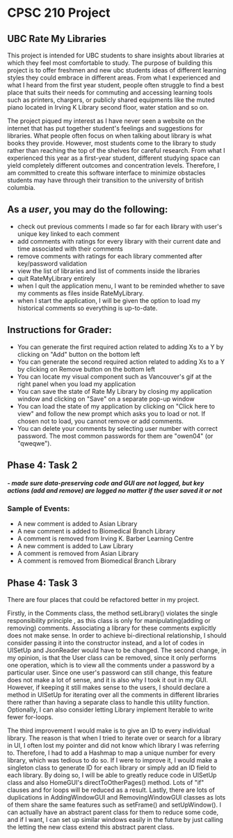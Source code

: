 # CPSC 210 Project

## UBC Rate My Libraries

This project is intended for UBC students to share insights about libraries at which they
feel most comfortable to study. The purpose of building this project is to offer freshmen and
new ubc students ideas of different learning styles they could embrace in different areas. 
From what I experienced and what I heard from the first year student, people often struggle to
find a best place that suits their needs for commuting 
and accessing learning tools such as printers,
chargers, or publicly shared equipments like the muted piano located in Irving K Library
second floor, water station and so on. 

The project piqued my interest as I have never seen a website on the internet
that has put together student's feelings and suggestions for libraries. What people often
focus on when talking about library is what books they provide. However, most
students come to the library to study rather than reaching the top of the shelves
for careful research. From what I experienced this year as a first-year student, different
studying space can yield completely different outcomes and concentration levels. Therefore,
I am committed to create this software interface to minimize obstacles students
may have through their transition to the university of british columbia.


## As a *user*, you may do the following:
- check out previous comments I made so far for each library with user's unique key linked to each comment
- add comments with ratings for every library with their current date and time associated with their comments
- remove comments with ratings for each library commented after key/password validation
- view the list of libraries and list of comments inside the libraries
- quit RateMyLibrary entirely
- when I quit the application menu, I want to be reminded whether to save my comments as files inside RateMyLibrary.
- when I start the application, I will be given the option to load my historical comments so everything is up-to-date.


## Instructions for Grader:
- You can generate the first required action related to adding Xs to a Y by clicking on "Add" button on the bottom left
- You can generate the second required action related to adding Xs to a Y by clicking on Remove button on the bottom left
- You can locate my visual component such as Vancouver's gif at the right panel when you load my application
- You can save the state of Rate My Library by closing my application window and clicking on "Save" on a separate pop-up window
- You can load the state of my application by clicking on "Click here to view" and follow the new prompt which asks you to load or not. If chosen not to load, you cannot remove or add comments.
- You can delete your comments by selecting user number with correct password. The most common passwords for them are "owen04" (or "qweqwe").

## Phase 4: Task 2
##### - made sure data-preserving code and GUI are not logged, but key actions (add and remove) are logged no matter if the user saved it or not
### Sample of Events:
- A new comment is added to Asian Library
- A new comment is added to Biomedical Branch Library
- A comment is removed from Irving K. Barber Learning Centre
- A new comment is added to Law Library
- A comment is removed from Asian Library
- A comment is removed from Biomedical Branch Library


## Phase 4: Task 3
There are four places that could be refactored better in my project.

Firstly, in the Comments class, the method setLibrary() violates the single responsibility principle , as this class is only for manipulating(adding or removing) comments. Associating a library for these comments explicitly does not make sense. In order to
achieve bi-directional relationship, I should consider passing it into the constructor instead, and a lot of codes in UISetUp and JsonReader would have to be changed. The second change, in my opinion, is that the User class can be removed, since it only performs one operation, which is to view all the comments
under a password by a particular user. Since one user's password can still change, this feature does not make a lot of sense, and it is also why I took it out in my GUI. However, if keeping it still makes sense
to the users, I should declare a method in UISetUp for iterating over all the comments in different libraries there rather than having a separate class to handle this utility function. Optionally, I can also 
consider letting Library implement Iterable<Comments> to write fewer for-loops.

The third improvement I would make is to give an ID to every individual library. The reason is that when I tried to iterate over or search for a library in UI, I often lost my pointer
and did not know which library I was referring to. Therefore, I had to add a Hashmap to map a unique number for every library, which was tedious to do so. If I were to improve it,
I would make a singleton class to generate ID for each library or simply add an ID field to each library. By doing so, I will be able to greatly reduce code in UISetUp class and also
HomeGUI's directToOtherPages() method. Lots of "if" clauses and for loops will be reduced as a result. Lastly, there are lots of duplications in 
AddingWindowGUI and RemovingWindowGUI classes as lots of them share the same features such as setFrame() and setUpWindow(). I can actually
have an abstract parent class for them to reduce some code, and if I want, I can set up similar windows easily in the future by just calling the
letting the new class extend this abstract parent class.